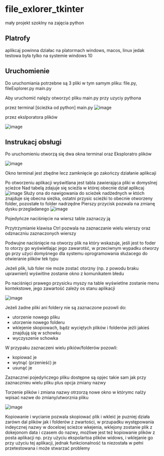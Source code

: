 # file_exlorer_tkinter

 mały projekt szoklny na zajęcia python
 
 ## Platrofy
 
 aplikcaj powinna działac na platormach windows, macos, linux jedak testowa była tylko na systemie windows 10

## Uruchomienie

Do uruchomiania potrzebne są 3 pliki w tym samym pliku: file.py, fileExplorer.py main.py

Aby uruchomić nalęży otworzyć pliku main.py przy uzyciy pythona

przez terminal [ścieżka od python] main.py
![image](https://github.com/piotrSzokalski/file_exlorer_tkinter/assets/101019797/01665cbb-eec6-4598-b3be-7bd16403a1d2)

przez ekslporatora plików

![image](https://github.com/piotrSzokalski/file_exlorer_tkinter/assets/101019797/830c5fd7-5830-4a90-acb7-bc6662764c06)

## Instrukacj obsługi

Po uruchomieniu otworzą się dwa okna terminal oraz Eksploratro plików

![image](https://github.com/piotrSzokalski/file_exlorer_tkinter/assets/101019797/34b9ce63-0ce8-45fe-b5dd-1d47763ec448)

Okno terminal jest zbędne lecz zamknięcie go zakończy działanie aplikcaji

Po otworzeniu aplikacji wyświtlana jest tabla zawierająca pliki w domyslnej scieżce
Nad tabelą zdajuje się scieżla w której obecnie dział aplikcaj
![image](https://github.com/piotrSzokalski/file_exlorer_tkinter/assets/101019797/e1714939-90ee-4939-91ce-740395410b16)
Służy ona do nawigowania do scieżek nadżednych w któch znajduje się obecna sieżka, ostatni przysic scieżki to obecnie otworzeny folder, pozostałe to folder nadrzędne
Pierszy przycisk pozwala na zmianę dysku przegladanego
![image](https://github.com/piotrSzokalski/file_exlorer_tkinter/assets/101019797/bf57026f-b89a-4dd4-b590-06c1343ee4c0)

Pojedyńcze naciśnięcie na wiersz table zaznaczy ją

Przytrzymianie klawisa Ctrl pozwala na zaznaczanie wielu wierszy oraz odznaczniu zaznaczonych wierszy

Podwujne naciśnięcie na otworzy plik na który wskazuje, jeśli jest to foder to otorzy go wyświetlając jego zawarotść, w przeciwnym wypadku otworzy go przy użyci domyśnego dla systemu oprogramowania służacego do otwieranie plików tek typu

Jeżeli plik, lub foler nie może zostać otorzny (np. z powodu braku uprawnień) wyświtlne zostanie okno z komunikatem błedu

Po naciśnięci prawego przysicku myszy na table wyświetlne zostanie menu kontekstowe, jego zawartość zależy os stanu aplikacji

![image](https://github.com/piotrSzokalski/file_exlorer_tkinter/assets/101019797/a88cfe07-329d-46ad-9cdf-90c20f3e9a78)

Jeżeli żadne pliki ani foldery nie są zaznaczone pozowli do:
- utorzenie nowego pliku
- utorzenie nowego folderu
- wklejenie skopiowach, bądz wyciętych plików i folderów jeżli jakieś znajdują się w schowku
- wyczyszenie schowka

W przypaku zaznaczeni wielu plkiów/folderów pozowli:
- kopiować je
- wytnąć (przenieść) je
- usunąć je

Zaznacznei pojedyńczego pliku dostępne są opjec takie sam jak przy zaznacznieu wielu pliku plus opcja zmiany nazwy

Torzenie plików i zmiana nazwy otrzorzą nowe okno w którymc nalży wpisać nazwe do zmiany/utworznia pliku

![image](https://github.com/piotrSzokalski/file_exlorer_tkinter/assets/101019797/1cfe4da5-569a-47e2-97ee-f8ad6cb35b0e)

Kopiowanie i wycianie pozwala skopiować plik i wkleić je puzniej działa zarówn dal plików jak i folderów z zwartości, w przupadku występowania indeycznej nazwy w docelowj scieżce wkejenia, wklejony zostanie plik z dokejonom data i czasem do nazwy, możliwe jest też kopiowanie plików z posta aplikacji np. przy użyciu ekspolartoa plików widows, i wklejanie go przy użyciu tej aplikacji, jednak funkcionalność ta niezostała w pełni przetestowana i może stwarzać problemy





